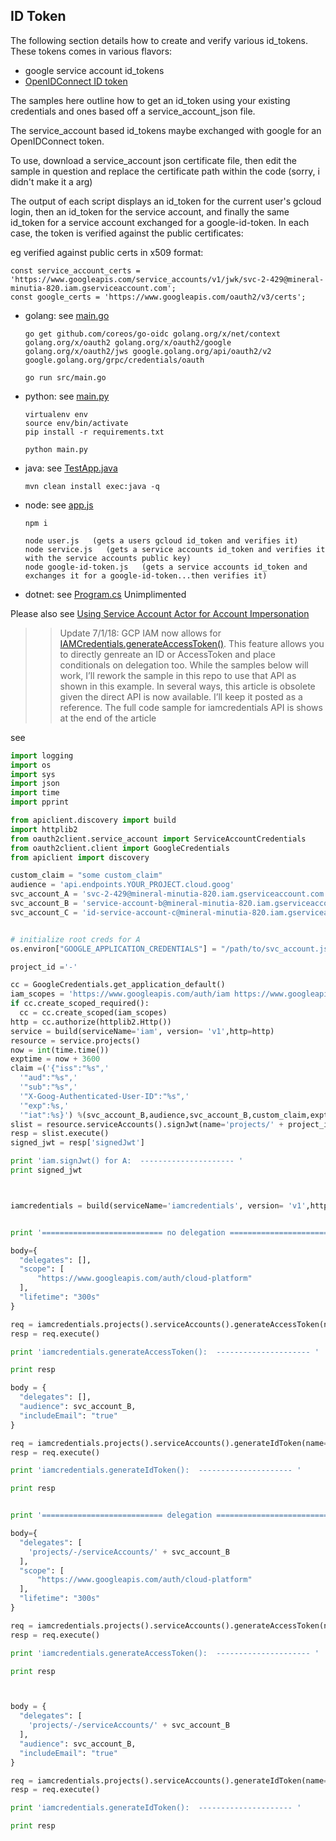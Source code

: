 ## ID Token


The following section details how to create and verify various id_tokens.  These tokens comes in various flavors:

* google service account id_tokens
* [OpenIDConnect ID token](https://developers.google.com/actions/reference/rest/Shared.Types/AssertionType)


The samples here outline how to get an id_token using your existing credentials and ones based off a service_account_json file.

The service_account based id_tokens maybe exchanged with google for an OpenIDConnect token.

To use, download a service_account json certificate file, then edit the sample in question and replace the certificate path within the code
(sorry, i didn't make it a arg)


The output of each script displays an id_token for the current user's gcloud login, then an id_token for the service account, and finally the same id_token
for a service account exchanged for a google-id-token.  In each case, the token is verified against the public certificates:

eg verified against public certs in x509 format:

```
const service_account_certs = 'https://www.googleapis.com/service_accounts/v1/jwk/svc-2-429@mineral-minutia-820.iam.gserviceaccount.com';
const google_certs = 'https://www.googleapis.com/oauth2/v3/certs';
```

- golang:  see [main.go](golang/main.go)
  ```
  go get github.com/coreos/go-oidc golang.org/x/net/context golang.org/x/oauth2 golang.org/x/oauth2/google golang.org/x/oauth2/jws google.golang.org/api/oauth2/v2 google.golang.org/grpc/credentials/oauth

  go run src/main.go
  ```

- python:  see [main.py](python/main.py)
  ```
  virtualenv env
  source env/bin/activate
  pip install -r requirements.txt

  python main.py
  ```

- java:  see [TestApp.java](java/src/main/java/com/test/TestApp.java)
  ```
  mvn clean install exec:java -q
  ```

- node:  see [app.js](node/app.js)
  ```
  npm i

  node user.js   (gets a users gcloud id_token and verifies it)
  node service.js   (gets a service accounts id_token and verifies it with the service accounts public key)
  node google-id-token.js   (gets a service accounts id_token and exchanges it for a google-id-token...then verifies it)    
  ```  

- dotnet:  see [Program.cs](dotnet/Program.cs)
  Unimplimented

Please also see [Using Service Account Actor for Account Impersonation](../auth/tokens)


>>Update 7/1/18: GCP IAM now allows for [IAMCredentials.generateAccessToken()](https://cloud.google.com/iam/docs/creating-short-lived-service-account-credentials). This feature allows you to directly genreate an ID or AccessToken and place conditionals on delegation too. While the samples below will work, I’ll rework the sample in this repo to use that API as shown in this example. In several ways, this article is obsolete given the direct API is now available. I’ll keep it posted as a reference. The full code sample for iamcredentials API is shows at the end of the article

see

```python
import logging
import os
import sys
import json
import time
import pprint

from apiclient.discovery import build
import httplib2
from oauth2client.service_account import ServiceAccountCredentials
from oauth2client.client import GoogleCredentials
from apiclient import discovery

custom_claim = "some custom_claim"
audience = 'api.endpoints.YOUR_PROJECT.cloud.goog'
svc_account_A = 'svc-2-429@mineral-minutia-820.iam.gserviceaccount.com'
svc_account_B = 'service-account-b@mineral-minutia-820.iam.gserviceaccount.com'
svc_account_C = 'id-service-account-c@mineral-minutia-820.iam.gserviceaccount.com'


# initialize root creds for A
os.environ["GOOGLE_APPLICATION_CREDENTIALS"] = "/path/to/svc_account.json"

project_id ='-'

cc = GoogleCredentials.get_application_default()
iam_scopes = 'https://www.googleapis.com/auth/iam https://www.googleapis.com/auth/cloud-platform'
if cc.create_scoped_required():
  cc = cc.create_scoped(iam_scopes)
http = cc.authorize(httplib2.Http())
service = build(serviceName='iam', version= 'v1',http=http)
resource = service.projects()
now = int(time.time())
exptime = now + 3600
claim =('{"iss":"%s",'
  '"aud":"%s",'
  '"sub":"%s",'
  '"X-Goog-Authenticated-User-ID":"%s",'
  '"exp":%s,'
  '"iat":%s}') %(svc_account_B,audience,svc_account_B,custom_claim,exptime,now)
slist = resource.serviceAccounts().signJwt(name='projects/' + project_id + '/serviceAccounts/' + svc_account_B, body={'payload': claim })
resp = slist.execute()
signed_jwt = resp['signedJwt']

print 'iam.signJwt() for A:  --------------------- '
print signed_jwt



iamcredentials = build(serviceName='iamcredentials', version= 'v1',http=http)


print '=========================== no delegation =================================='

body={
  "delegates": [],
  "scope": [
      "https://www.googleapis.com/auth/cloud-platform"
  ],
  "lifetime": "300s"
}

req = iamcredentials.projects().serviceAccounts().generateAccessToken(name='projects/' + project_id + '/serviceAccounts/' + svc_account_B, body=body )
resp = req.execute()

print 'iamcredentials.generateAccessToken():  --------------------- '

print resp

body = {
  "delegates": [],
  "audience": svc_account_B,
  "includeEmail": "true"
}

req = iamcredentials.projects().serviceAccounts().generateIdToken(name='projects/' + project_id + '/serviceAccounts/' + svc_account_B, body=body )
resp = req.execute()

print 'iamcredentials.generateIdToken():  --------------------- '

print resp


print '=========================== delegation =================================='

body={
  "delegates": [
    'projects/-/serviceAccounts/' + svc_account_B
  ],
  "scope": [
      "https://www.googleapis.com/auth/cloud-platform"
  ],
  "lifetime": "300s"
}

req = iamcredentials.projects().serviceAccounts().generateAccessToken(name='projects/' + project_id + '/serviceAccounts/' + svc_account_C, body=body )
resp = req.execute()

print 'iamcredentials.generateAccessToken():  --------------------- '

print resp



body = {
  "delegates": [
    'projects/-/serviceAccounts/' + svc_account_B  
  ],
  "audience": svc_account_B,
  "includeEmail": "true"
}

req = iamcredentials.projects().serviceAccounts().generateIdToken(name='projects/' + project_id + '/serviceAccounts/' + svc_account_C, body=body )
resp = req.execute()

print 'iamcredentials.generateIdToken():  --------------------- '

print resp

```

